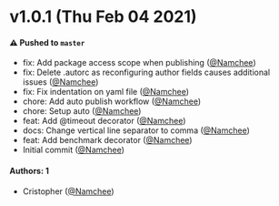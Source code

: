 # v1.0.1 (Thu Feb 04 2021)

#### ⚠️ Pushed to `master`

- fix: Add package access scope when publishing ([@Namchee](https://github.com/Namchee))
- fix: Delete .autorc as reconfiguring author fields causes additional issues ([@Namchee](https://github.com/Namchee))
- fix: Fix indentation on yaml file ([@Namchee](https://github.com/Namchee))
- chore: Add auto publish workflow ([@Namchee](https://github.com/Namchee))
- chore: Setup auto ([@Namchee](https://github.com/Namchee))
- feat: Add @timeout decorator ([@Namchee](https://github.com/Namchee))
- docs: Change vertical line separator to comma ([@Namchee](https://github.com/Namchee))
- feat: Add benchmark decorator ([@Namchee](https://github.com/Namchee))
- Initial commit ([@Namchee](https://github.com/Namchee))

#### Authors: 1

- Cristopher ([@Namchee](https://github.com/Namchee))

